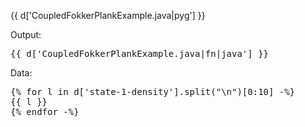 
{{ d['CoupledFokkerPlankExample.java|pyg'] }}

Output:

<pre>
{{ d['CoupledFokkerPlankExample.java|fn|java'] }}
</pre>

Data:

<pre>
{% for l in d['state-1-density'].split("\n")[0:10] -%}
{{ l }}
{% endfor -%}
</pre>

